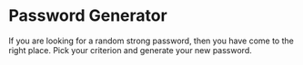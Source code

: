 # Password Generator
If you are looking for a random strong password, then you have come to the right place. Pick your criterion and generate your new password. 